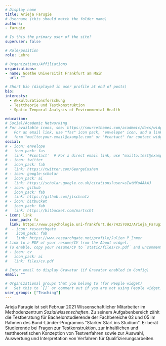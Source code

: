 ```yaml
---
# Display name
title: Arieja Farugie
# Username (this should match the folder name)
authors:
- farugie

# Is this the primary user of the site?
superuser: false

# Role/position
role: Lehre

# Organizations/Affiliations
organizations:
- name: Goethe Universität Frankfurt am Main
  url: ""

# Short bio (displayed in user profile at end of posts)
bio:
interests:
  - Akkulturationsforschung
  - Testtheorie und Testkonstruktion
  - Spatio-Temporal Analysis of Environmental Health

education:
# Social/Academic Networking
# For available icons, see: https://sourcethemes.com/academic/docs/widgets/#icons
#   For an email link, use "fas" icon pack, "envelope" icon, and a link in the
#   form "mailto:your-email@example.com" or "#contact" for contact widget.
social:
# - icon: envelope
#   icon_pack: fas
#   link: '#contact'  # For a direct email link, use "mailto:test@example.org".
# - icon: twitter
#   icon_pack: fab
#   link: https://twitter.com/GeorgeCushen
# - icon: google-scholar
#   icon_pack: ai
#   link: https://scholar.google.co.uk/citations?user=sIwtMXoAAAAJ
# - icon: github
#   icon_pack: fab
#   link: https://github.com/jlschnatz
# - icon: bitbucket
#   icon_pack: fab
#   link: https://bitbucket.com/martscht
- icon: link
  icon_pack: fa
  link: https://www.psychologie.uni-frankfurt.de/74357092/Arieja_Farugie
#  - icon: researchgate
#    icon_pack: fab
#    link: https://www.researchgate.net/profile/Julien_P_Irmer
# Link to a PDF of your resume/CV from the About widget.
# To enable, copy your resume/CV to `static/files/cv.pdf` and uncomment the lines below.
# - icon: cv
#   icon_pack: ai
#   link: files/cv.pdf

# Enter email to display Gravatar (if Gravatar enabled in Config)
email: ""

# Organizational groups that you belong to (for People widget)
#   Set this to `[]` or comment out if you are not using People widget.
user_groups: ["Teaching"]
---
```


Arieja Farugie ist seit Februar 2021 Wissenschaftlicher Mitarbeiter im Methodenzentrum *Sozialwissenschaften*. Zu seinem Aufgabenbereich zählt die Testberatung für Bachelorstudierende der Fachbereiche 02 und 05 im Rahmen des Bund-Länder-Programms "Starker Start ins Studium". Er berät Studierende bei Fragen zur Testkonstruktion, zur inhaltlichen und testtheoretischen Konzeption von Testverfahren sowie zur Auswahl, Auswertung und Interpretation von Verfahren für Qualifizierungsarbeiten. 

